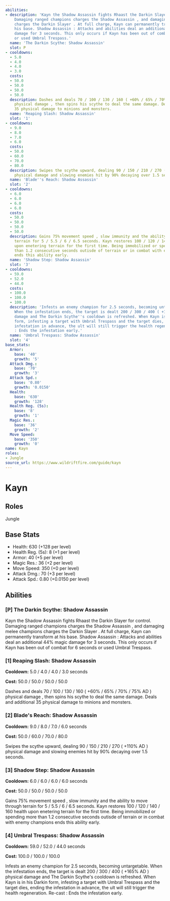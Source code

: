 ```yaml
---
abilities:
- description: 'Kayn the Shadow Assassin fights Rhaast the Darkin Slayer for control.
    Damaging ranged champions charges the Shadow Assassin , and damaging melee champions
    charges the Darkin Slayer . At full charge, Kayn can permanently transform at
    his base. Shadow Assassin : Attacks and abilities deal an additional 44% magic
    damage for 3 seconds. This only occurs if Kayn has been out of combat for 6 seconds
    or used Umbral Trespass.'
  name: 'The Darkin Scythe: Shadow Assassin'
  slot: P
- cooldowns:
  - 5.0
  - 4.0
  - 4.0
  - 3.0
  costs:
  - 50.0
  - 50.0
  - 50.0
  - 50.0
  description: Dashes and deals 70 / 100 / 130 / 160 ( +60% / 65% / 70% / 75% AD )
    physical damage , then spins his scythe to deal the same damage. Deals and additional
    35 physical damage to minions and monsters.
  name: 'Reaping Slash: Shadow Assassin'
  slot: '1'
- cooldowns:
  - 9.0
  - 8.0
  - 7.0
  - 6.0
  costs:
  - 50.0
  - 60.0
  - 70.0
  - 80.0
  description: Swipes the scythe upward, dealing 90 / 150 / 210 / 270 ( +110% AD )
    physical damage and slowing enemies hit by 90% decaying over 1.5 seconds.
  name: 'Blade''s Reach: Shadow Assassin'
  slot: '2'
- cooldowns:
  - 6.0
  - 6.0
  - 6.0
  - 6.0
  costs:
  - 50.0
  - 50.0
  - 50.0
  - 50.0
  description: Gains 75% movement speed , slow immunity and the ability to move through
    terrain for 5 / 5.5 / 6 / 6.5 seconds. Kayn restores 100 / 120 / 140 / 160 health
    upon enetering terrain for the first time. Being immobilized or spending more
    than 1.2 consecutive seconds outisde of terrain or in combat with enemy champions
    ends this ability early.
  name: 'Shadow Step: Shadow Assassin'
  slot: '3'
- cooldowns:
  - 59.0
  - 52.0
  - 44.0
  costs:
  - 100.0
  - 100.0
  - 100.0
  description: 'Infests an enemy champion for 2.5 seconds, becoming untargetable.
    When the infestation ends, the target is dealt 200 / 300 / 400 ( +165% AD ) physical
    damage and The Darkin Scythe''s cooldown is refreshed. When Kayn is in his Darkin
    form, infesting a target with Umbral Trespass and the target dies, ending the
    infestation in advance, the ult will still trigger the health regeneration. Re-cast
    : Ends the infestation early.'
  name: 'Umbral Trespass: Shadow Assassin'
  slot: '4'
base_stats:
  Armor:
    base: '40'
    growth: '5'
  Attack Dmg.:
    base: '70'
    growth: '3'
  Attack Spd.:
    base: '0.80'
    growth: '0.0150'
  Health:
    base: '630'
    growth: '128'
  Health Reg. (5s):
    base: '8'
    growth: '1'
  Magic Res.:
    base: '36'
    growth: '2'
  Move Speed:
    base: '350'
    growth: '0'
name: Kayn
roles:
- Jungle
source_url: https://www.wildriftfire.com/guide/kayn
---
```


# Kayn

## Roles

Jungle

## Base Stats

- Health: 630 (+128 per level)
- Health Reg. (5s): 8 (+1 per level)
- Armor: 40 (+5 per level)
- Magic Res.: 36 (+2 per level)
- Move Speed: 350 (+0 per level)
- Attack Dmg.: 70 (+3 per level)
- Attack Spd.: 0.80 (+0.0150 per level)

## Abilities

### [P] The Darkin Scythe: Shadow Assassin

Kayn the Shadow Assassin fights Rhaast the Darkin Slayer for control. Damaging ranged champions charges the Shadow Assassin , and damaging melee champions charges the Darkin Slayer . At full charge, Kayn can permanently transform at his base. Shadow Assassin : Attacks and abilities deal an additional 44% magic damage for 3 seconds. This only occurs if Kayn has been out of combat for 6 seconds or used Umbral Trespass.

### [1] Reaping Slash: Shadow Assassin

**Cooldown:** 5.0 / 4.0 / 4.0 / 3.0 seconds

**Cost:** 50.0 / 50.0 / 50.0 / 50.0

Dashes and deals 70 / 100 / 130 / 160 ( +60% / 65% / 70% / 75% AD ) physical damage , then spins his scythe to deal the same damage. Deals and additional 35 physical damage to minions and monsters.

### [2] Blade's Reach: Shadow Assassin

**Cooldown:** 9.0 / 8.0 / 7.0 / 6.0 seconds

**Cost:** 50.0 / 60.0 / 70.0 / 80.0

Swipes the scythe upward, dealing 90 / 150 / 210 / 270 ( +110% AD ) physical damage and slowing enemies hit by 90% decaying over 1.5 seconds.

### [3] Shadow Step: Shadow Assassin

**Cooldown:** 6.0 / 6.0 / 6.0 / 6.0 seconds

**Cost:** 50.0 / 50.0 / 50.0 / 50.0

Gains 75% movement speed , slow immunity and the ability to move through terrain for 5 / 5.5 / 6 / 6.5 seconds. Kayn restores 100 / 120 / 140 / 160 health upon enetering terrain for the first time. Being immobilized or spending more than 1.2 consecutive seconds outisde of terrain or in combat with enemy champions ends this ability early.

### [4] Umbral Trespass: Shadow Assassin

**Cooldown:** 59.0 / 52.0 / 44.0 seconds

**Cost:** 100.0 / 100.0 / 100.0

Infests an enemy champion for 2.5 seconds, becoming untargetable. When the infestation ends, the target is dealt 200 / 300 / 400 ( +165% AD ) physical damage and The Darkin Scythe's cooldown is refreshed. When Kayn is in his Darkin form, infesting a target with Umbral Trespass and the target dies, ending the infestation in advance, the ult will still trigger the health regeneration. Re-cast : Ends the infestation early.

